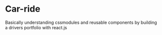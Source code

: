 # Car-ride

Basically understanding cssmodules and reusable components by building a drivers portfolio with react.js


